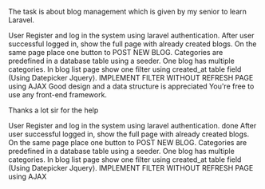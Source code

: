 The task is about blog management which is given by my senior to learn Laravel.


User Register and log in the system using laravel authentication.
After user successful logged in, show the full page with already created blogs.
On the same page place one button to POST NEW BLOG.
Categories are predefined in a database table using a seeder.
One blog has multiple categories.
In blog list page show one filter using created_at table field (Using Datepicker Jquery).
IMPLEMENT FILTER WITHOUT REFRESH PAGE using AJAX
Good design and a data structure is appreciated
You're free to use any front-end framework.


Thanks a lot sir for the help



User Register and log in the system using laravel authentication. done
After user successful logged in, show the full page with already created blogs.
On the same page place one button to POST NEW BLOG.
Categories are predefined in a database table using a seeder.
One blog has multiple categories.
In blog list page show one filter using created_at table field (Using Datepicker Jquery).
IMPLEMENT FILTER WITHOUT REFRESH PAGE using AJAX